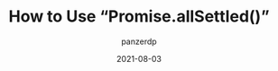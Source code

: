 ---
author: panzerdp
date: 2021-08-03
permalink: false
tags:
  - javascript
target_url: https://dmitripavlutin.com/promise-all-settled/
title: How to Use “Promise.allSettled()”
---